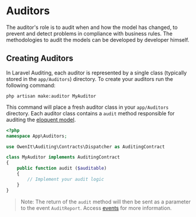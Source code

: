 
# Auditors

The auditor's role is to audit when and how the model has changed, to prevent and detect problems in compliance with business rules. The methodologies to audit the models can be developed by developer himself.

## Creating Auditors

In Laravel Auditing, each auditor is represented by a single class (typically stored in the `app/Auditors`) directory. To create your auditors run the following command:

`php artisan make:auditor MyAuditor`

This command will place a fresh auditor class in your `app/Auditors` directory. Each auditor class contains a `audit` method responsible for auditing the [eloquent model](https://laravel.com/docs/5.3/eloquent).


```php
<?php
namespace App\Auditors;

use OwenIt\Auditing\Contracts\Dispatcher as AuditingContract

class MyAuditor implements AuditingContract
{
	public function audit ($auditable)
	{
		// Implement your audit logic
	}
}
```

> Note: The return of the `audit` method will then be sent as a parameter to the event `AuditReport`. Access [events](/docs/{{version}}/events) for more information.
